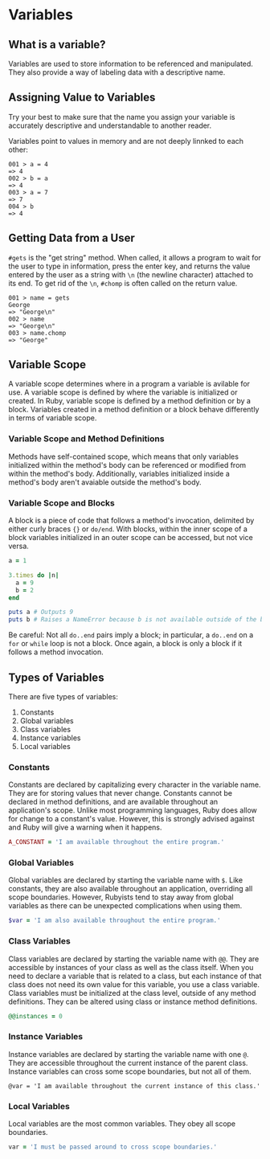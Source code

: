 # Variables

## What is a variable?
Variables are used to store information to be referenced and manipulated. They also provide a way of labeling data with a descriptive name.

## Assigning Value to Variables
Try your best to make sure that the name you assign your variable is accurately descriptive and understandable to another reader.

Variables point to values in memory and are not deeply linnked to each other:
```shell
001 > a = 4
=> 4
002 > b = a
=> 4
003 > a = 7
=> 7
004 > b
=> 4
```

## Getting Data from a User
`#gets` is the "get string" method. When called, it allows a program to wait for the user to type in information, press the enter key, and returns the value entered by the user as a string with `\n` (the newline character) attached to its end.
To get rid of the `\n`, `#chomp` is often called on the return value.
```shell
001 > name = gets
George
=> "George\n"
002 > name
=> "George\n"
003 > name.chomp
=> "George"
```

## Variable Scope
A variable scope determines where in a program a variable is avilable for use. A variable scope is defined by where the variable is initialized or created.
In Ruby, variable scope is defined by a method definition or by a block. Variables created in a method definition or a block behave differently in terms of variable scope.

### Variable Scope and Method Definitions
Methods have self-contained scope, which means that only variables initialized within the method's body can be referenced or modified from within the method's body. Additionally, variables initialized inside a method's body aren't avaiable outside the method's body.

### Variable Scope and Blocks
A block is a piece of code that follows a method's invocation, delimited by either curly braces `{}` or `do/end`.
With blocks, within the inner scope of a block variables initialized in an outer scope can be accessed, but not vice versa.
```ruby
a = 1

3.times do |n|
  a = 9
  b = 2
end

puts a # Outputs 9
puts b # Raises a NameError because b is not available outside of the block
```
Be careful: Not all `do..end` pairs imply a block; in particular, a `do..end` on a `for` or `while` loop is not a block. Once again, a block is only a block if it follows a method invocation.

## Types of Variables
There are five types of variables:
1. Constants
2. Global variables
3. Class variables
4. Instance variables
5. Local variables

### Constants
Constants are declared by capitalizing every character in the variable name. They are for storing values that never change. Constants cannot be declared in method definitions, and are available throughout an application's scope.
Unlike most programming languages, Ruby does allow for change to a constant's value. However, this is strongly advised against and Ruby will give a warning when it happens.
```ruby
A_CONSTANT = 'I am available throughout the entire program.'
```

### Global Variables
Global variables are declared by starting the variable name with `$`. Like constants, they are also available throughout an application, overriding all scope boundaries.
However, Rubyists tend to stay away from global variables as there can be unexpected complications when using them.
```ruby
$var = 'I am also available throughout the entire program.'
```

### Class Variables
Class variables are declared by starting the variable name with `@@`. They are accessible by instances of your class as well as the class itself. When you need to declare a variable that is related to a class, but each instance of that class does not need its own value for this variable, you use a class variable.
Class variables must be initialized at the class level, outside of any method definitions. They can be altered using class or instance method definitions.
```ruby
@@instances = 0
```

### Instance Variables
Instance variables are declared by starting the variable name with one `@`. They are accessible throughout the current instance of the parent class.
Instance variables can cross some scope boundaries, but not all of them.
```
@var = 'I am available throughout the current instance of this class.'
```

### Local Variables
Local variables are the most common variables. They obey all scope boundaries.
```ruby
var = 'I must be passed around to cross scope boundaries.'
```
